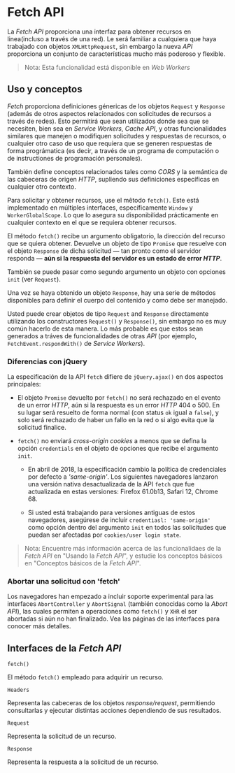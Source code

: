 # Fetch API

La *Fetch API* proporciona una interfaz para obtener recursos en linea(incluso a través de una red). Le será familiar a cualquiera que haya trabajado con objetos `XMLHttpRequest`, sin embargo la nueva *API* proporciona un conjunto de características mucho más poderoso y flexible.

> Nota: Esta funcionalidad está disponible en *Web Workers*

## Uso y conceptos

*Fetch* proporciona definiciones génericas de los objetos `Request` y `Response` (además de otros aspectos relacionados con solicitudes de recursos a través de redes). Esto permitirá que sean utilizados donde sea que se necesiten, bien sea en *Service Workers*, *Cache API*, y otras funcionalidades similares que manejen o modifiquen solicitudes y respuestas de recursos, o cualquier otro caso de uso que requiera que se generen respuestas de forma prográmatica (es decir, a través de un programa de computación o de instructiones de programación personales).

También define conceptos relacionados tales como *CORS* y la semántica de las cabeceras de origen *HTTP*, supliendo sus definiciones específicas en cualquier otro contexto.

Para solicitar y obtener recursos, use el mêtodo `fetch()`. Este está implementado en múltiples interfaces, específicamente `Window` y `WorkerGlobalScope`. Lo que lo asegura su disponibilidad prácticamente en cualquier contexto en el que se requiera obtener recursos.

El método `fetch()` recibe un argumento obligatorio, la dirección del recurso que se quiera obtener. Devuelve un objeto de tipo `Promise` que resuelve con el objeto `Response` de dicha solicitud — tan pronto como el servidor responda — **aún si la respuesta del servidor es un estado de error *HTTP***.

También se puede pasar como segundo argumento un objeto con opciones `init` (ver `Request`).

Una vez se haya obtenido un objeto `Response`, hay una serie de métodos disponibles para definir el cuerpo del contenido y como debe ser manejado.

Usted puede crear objetos de tipo `Request` and `Response` directamente utilizando los constructores `Request()` y `Response()`, sin embargo no es muy común hacerlo de esta manera. Lo más probable es que estos sean generados a tráves de funcionalidades de otras *API* (por ejemplo, `FetchEvent.respondWith()` de *Service Workers*).

### Diferencias con jQuery

La especificación de la API `fetch` difiere de `jQuery.ajax()` en dos aspectos principales:

- El objeto `Promise` devuelto por `fetch()` no será rechazado en el evento de un error *HTTP*, aún si la respuesta es un error *HTTP* 404 o 500. En su lugar será resuelto de forma normal (con status `ok` igual a `false`), y solo será rechazado de haber un fallo en la red o si algo evita que la solicitud finalice.

- `fetch()` no enviará *cross-origin cookies* a menos que se defina la opción `credentials` en el objeto de opciones que recibe el argumento `init`.

  - En abril de 2018, la especificación cambio la política de credenciales por defecto a *'same-origin'*. Los siguientes navegadores lanzaron una versión nativa desactualizada de la API `fetch` que fue actualizada en estas versiones: Firefox 61.0b13, Safari 12, Chrome 68.
  
  - Si usted está trabajando para versiones antiguas de estos navegadores, asegúrese de incluir `credentiasl: 'same-origin'` como opción dentro del argumento `init` en todos las solicitudes que puedan ser afectadas por `cookies/user login state`.

> Nota: Encuentre más información acerca de las funcionalidaes de la *Fetch API* en "Usando la *Fetch API*", y estudie los conceptos básicos en "Conceptos básicos de la *Fetch API*".

### Abortar una solicitud con 'fetch'

Los navegadores han empezado a incluir soporte experimental para las interfaces `AbortController` y `AbortSignal` (también conocidas como  la *Abort API*), las cuales permiten a operaciones como `fetch()` y `XHR` el ser abortadas si aún no han finalizado. Vea las páginas de las interfaces para conocer más detalles.

## Interfaces de la *Fetch API*

`fetch()`

El método `fetch()` empleado para adquirir un recurso.


`Headers`

Representa las cabeceras de los objetos *response/request*, permitiendo consultarlas y ejecutar distintas acciones dependiendo de sus resultados.


`Request`

Representa la solicitud de un recurso.


`Response`

Representa la respuesta a la solicitud de un recurso.

